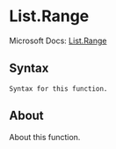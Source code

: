 ---
---

# List.Range

Microsoft Docs: [List.Range](https://docs.microsoft.com/en-us/powerquery-m/list-range)

## Syntax

```
Syntax for this function.
```

## About

About this function.

